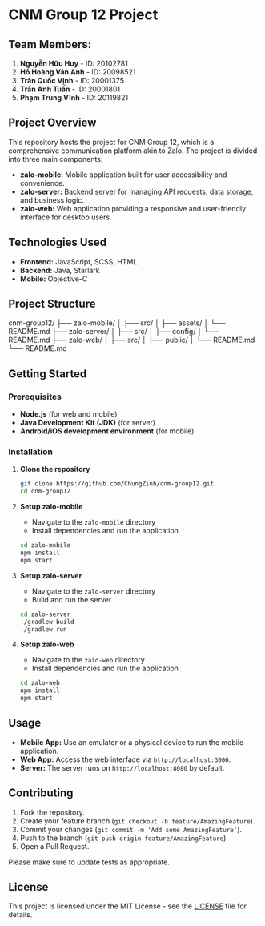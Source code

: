 # CNM Group 12 Project

## Team Members:
1. **Nguyễn Hữu Huy** - ID: 20102781
2. **Hồ Hoàng Vân Anh** - ID: 20098521
3. **Trần Quốc Vịnh** - ID: 20001375
4. **Trần Anh Tuấn** - ID: 20001801
5. **Phạm Trung Vĩnh** - ID: 20119821

## Project Overview
This repository hosts the project for CNM Group 12, which is a comprehensive communication platform akin to Zalo. The project is divided into three main components:

- **zalo-mobile:** Mobile application built for user accessibility and convenience.
- **zalo-server:** Backend server for managing API requests, data storage, and business logic.
- **zalo-web:** Web application providing a responsive and user-friendly interface for desktop users.

## Technologies Used
- **Frontend:** JavaScript, SCSS, HTML
- **Backend:** Java, Starlark
- **Mobile:** Objective-C

## Project Structure

cnm-group12/
├── zalo-mobile/
│ ├── src/
│ ├── assets/
│ └── README.md
├── zalo-server/
│ ├── src/
│ ├── config/
│ └── README.md
├── zalo-web/
│ ├── src/
│ ├── public/
│ └── README.md
└── README.md


## Getting Started

### Prerequisites
- **Node.js** (for web and mobile)
- **Java Development Kit (JDK)** (for server)
- **Android/iOS development environment** (for mobile)

### Installation

1. **Clone the repository**
    ```bash
    git clone https://github.com/ChungZinh/cnm-group12.git
    cd cnm-group12
    ```

2. **Setup zalo-mobile**
    - Navigate to the `zalo-mobile` directory
    - Install dependencies and run the application
    ```bash
    cd zalo-mobile
    npm install
    npm start
    ```

3. **Setup zalo-server**
    - Navigate to the `zalo-server` directory
    - Build and run the server
    ```bash
    cd zalo-server
    ./gradlew build
    ./gradlew run
    ```

4. **Setup zalo-web**
    - Navigate to the `zalo-web` directory
    - Install dependencies and run the application
    ```bash
    cd zalo-web
    npm install
    npm start
    ```

## Usage
- **Mobile App:** Use an emulator or a physical device to run the mobile application.
- **Web App:** Access the web interface via `http://localhost:3000`.
- **Server:** The server runs on `http://localhost:8080` by default.

## Contributing
1. Fork the repository.
2. Create your feature branch (`git checkout -b feature/AmazingFeature`).
3. Commit your changes (`git commit -m 'Add some AmazingFeature'`).
4. Push to the branch (`git push origin feature/AmazingFeature`).
5. Open a Pull Request.

Please make sure to update tests as appropriate.

## License
This project is licensed under the MIT License - see the [LICENSE](LICENSE) file for details.
